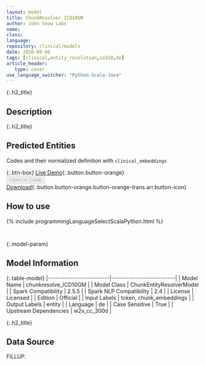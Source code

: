```yaml
---
layout: model
title: ChunkResolver ICD10GM
author: John Snow Labs
name: 
class: 
language: 
repository: clinical/models
date: 2020-09-06
tags: [clinical,entity_resolution,icd10,de]
article_header:
   type: cover
use_language_switcher: "Python-Scala-Java"
---
```


{:.h2_title}
## Description 


 {:.h2_title}
## Predicted Entities
Codes and their normalized definition with `clinical_embeddings` 

{:.btn-box}
[Live Demo](https://demo.johnsnowlabs.com/healthcare/ER_ICD10_GM_DE/){:.button.button-orange}<br/><button class="button button-orange" disabled>Open in Colab</button><br/>[Download](https://s3.amazonaws.com/auxdata.johnsnowlabs.com/clinical/models/chunkresolve_ICD10GM_de_2.5.5_2.4_1599431635423.zip){:.button.button-orange.button-orange-trans.arr.button-icon}<br/>

## How to use 
<div class="tabs-box" markdown="1">

{% include programmingLanguageSelectScalaPython.html %}

```python

```

```scala

```
</div>



{:.model-param}
## Model Information
{:.table-model}
|-------------------------|--------------------------|
| Model Name              | chunkresolve_ICD10GM     |
| Model Class             | ChunkEntityResolverModel |
| Spark Compatibility     | 2.5.5                    |
| Spark NLP Compatibility | 2.4                      |
| License                 | Licensed                 |
| Edition                 | Official                 |
| Input Labels            | token, chunk_embeddings  |
| Output Labels           | entity                   |
| Language                | de                       |
| Case Sensitive          | True                     |
| Upstream Dependencies   | w2v_cc_300d              |





{:.h2_title}
## Data Source
FILLUP.

